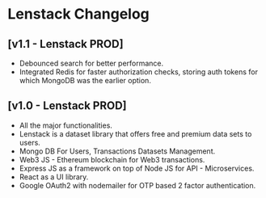 # Lenstack Changelog

## [v1.1 - Lenstack PROD]
* Debounced search for better performance.
* Integrated Redis for faster authorization checks, storing auth tokens for which MongoDB was the earlier option.

## [v1.0 - Lenstack PROD]
* All the major functionalities.
* Lenstack is a dataset library that offers free and premium data sets to users. 
* Mongo DB For Users, Transactions Datasets Management.
* Web3 JS - Ethereum blockchain for Web3 transactions.
* Express JS as a framework on top of Node JS for API - Microservices.
* React as a UI library.
* Google OAuth2 with nodemailer for OTP based 2 factor authentication.